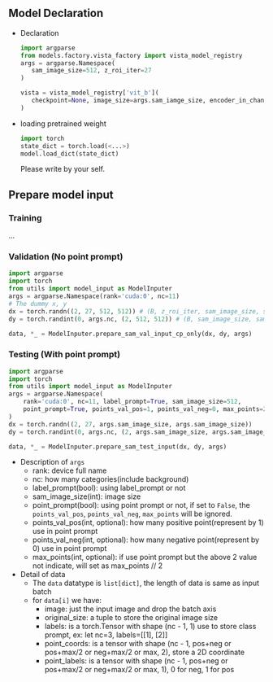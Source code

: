 ## Model Declaration
- Declaration
   ```python
   import argparse
   from models.factory.vista_factory import vista_model_registry
   args = argparse.Namespace(
      sam_image_size=512, z_roi_iter=27
   )
   
   vista = vista_model_registry['vit_b'](
      checkpoint=None, image_size=args.sam_iamge_size, encoder_in_chans=args.z_roi_iter * 3, patch_embed_3d=True
   )
   ```
- loading pretrained weight 
   ```python
   import torch
   state_dict = torch.load(<...>)
   model.load_dict(state_dict)
   ```
   Please write by your self.
## Prepare model input
### Training
...
### Validation (No point prompt)
```python
import argparse
import torch
from utils import model_input as ModelInputer
args = argparse.Namespace(rank='cuda:0', nc=11)
# The dummy x, y
dx = torch.randn((2, 27, 512, 512)) # (B, z_roi_iter, sam_image_size, sam_image_size)
dy = torch.randint(0, args.nc, (2, 512, 512)) # (B, sam_image_size, sam_image_size)

data, *_ = ModelInputer.prepare_sam_val_input_cp_only(dx, dy, args)

```
### Testing (With point prompt)
```python
import argparse
import torch
from utils import model_input as ModelInputer
args = argparse.Namespace(
    rank='cuda:0', nc=11, label_prompt=True, sam_image_size=512, 
    point_prompt=True, points_val_pos=1, points_val_neg=0, max_points=2
)
dx = torch.randn((2, 27, args.sam_image_size, args.sam_image_size))
dy = torch.randint(0, args.nc, (2, args.sam_image_size, args.sam_image_size))

data, *_ = ModelInputer.prepare_sam_test_input(dx, dy, args)
```
- Description of `args`
  - rank: device full name
  - nc: how many categories(include background)
  - label_prompt(bool): using label_prompt or not
  - sam_image_size(int): image size
  - point_prompt(bool): using point prompt or not, if set to `False`, the `points_val_pos`, `points_val_neg`, `max_points` will be ignored.
  - points_val_pos(int, optional): how many positive point(represent by 1) use in point prompt
  - points_val_neg(int, optional): how many negative point(represent by 0) use in point prompt
  - max_points(int, optional): if use point prompt but the above 2 value not indicate, will set as max_points // 2
- Detail of data
  - The `data` datatype is `list[dict]`, the length of data is same as input batch
  - for `data[i]` we have:
    - image: just the input image and drop the batch axis
    - original_size: a tuple to store the original image size
    - labels: is a torch.Tensor with shape (nc - 1, 1) use to store class prompt, ex: let nc=3, labels=\[\[1], \[2]] 
    - point_coords: is a tensor with shape (nc - 1, pos+neg or pos+max/2 or neg+max/2 or max, 2), store a 2D coordinate
    - point_labels: is a tensor with shape (nc - 1, pos+neg or pos+max/2 or neg+max/2 or max, 1), 0 for neg, 1 for pos